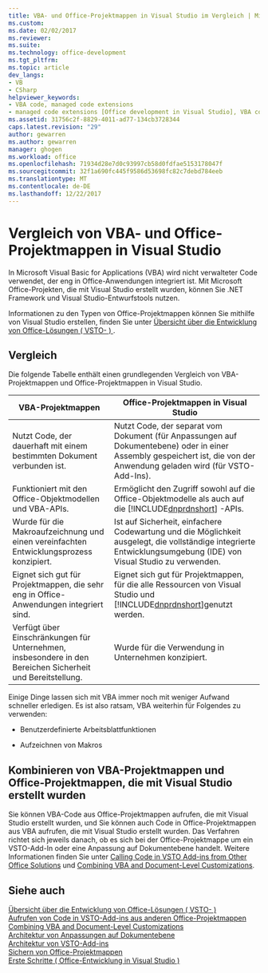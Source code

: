 ```yaml
---
title: VBA- und Office-Projektmappen in Visual Studio im Vergleich | Microsoft Docs
ms.custom: 
ms.date: 02/02/2017
ms.reviewer: 
ms.suite: 
ms.technology: office-development
ms.tgt_pltfrm: 
ms.topic: article
dev_langs:
- VB
- CSharp
helpviewer_keywords:
- VBA code, managed code extensions
- managed code extensions [Office development in Visual Studio], VBA compared to
ms.assetid: 31756c2f-8829-4011-ad77-134cb3728344
caps.latest.revision: "29"
author: gewarren
ms.author: gewarren
manager: ghogen
ms.workload: office
ms.openlocfilehash: 71934d28e7d0c93997cb58d0fdfae5153178047f
ms.sourcegitcommit: 32f1a690fc445f9586d53698fc82c7debd784eeb
ms.translationtype: MT
ms.contentlocale: de-DE
ms.lasthandoff: 12/22/2017
---
```

# <a name="vba-and-office-solutions-in-visual-studio-compared"></a>Vergleich von VBA- und Office-Projektmappen in Visual Studio
  In Microsoft Visual Basic for Applications (VBA) wird nicht verwalteter Code verwendet, der eng in Office-Anwendungen integriert ist. Mit Microsoft Office-Projekten, die mit Visual Studio erstellt wurden, können Sie .NET Framework und Visual Studio-Entwurfstools nutzen.  
  
 Informationen zu den Typen von Office-Projektmappen können Sie mithilfe von Visual Studio erstellen, finden Sie unter [Übersicht über die Entwicklung von Office-Lösungen &#40; VSTO- &#41; ](../vsto/office-solutions-development-overview-vsto.md).  
  
## <a name="comparison"></a>Vergleich  
 Die folgende Tabelle enthält einen grundlegenden Vergleich von VBA-Projektmappen und Office-Projektmappen in Visual Studio.  
  
|VBA-Projektmappen|Office-Projektmappen in Visual Studio|  
|-------------------|---------------------------------------|  
|Nutzt Code, der dauerhaft mit einem bestimmten Dokument verbunden ist.|Nutzt Code, der separat vom Dokument (für Anpassungen auf Dokumentebene) oder in einer Assembly gespeichert ist, die von der Anwendung geladen wird (für VSTO-Add-Ins).|  
|Funktioniert mit den Office-Objektmodellen und VBA-APIs.|Ermöglicht den Zugriff sowohl auf die Office-Objektmodelle als auch auf die [!INCLUDE[dnprdnshort](../sharepoint/includes/dnprdnshort-md.md)] -APIs.|  
|Wurde für die Makroaufzeichnung und einen vereinfachten Entwicklungsprozess konzipiert.|Ist auf Sicherheit, einfachere Codewartung und die Möglichkeit ausgelegt, die vollständige integrierte Entwicklungsumgebung (IDE) von Visual Studio zu verwenden.|  
|Eignet sich gut für Projektmappen, die sehr eng in Office-Anwendungen integriert sind.|Eignet sich gut für Projektmappen, für die alle Ressourcen von Visual Studio und [!INCLUDE[dnprdnshort](../sharepoint/includes/dnprdnshort-md.md)]genutzt werden.|  
|Verfügt über Einschränkungen für Unternehmen, insbesondere in den Bereichen Sicherheit und Bereitstellung.|Wurde für die Verwendung in Unternehmen konzipiert.|  
  
 Einige Dinge lassen sich mit VBA immer noch mit weniger Aufwand schneller erledigen. Es ist also ratsam, VBA weiterhin für Folgendes zu verwenden:  
  
-   Benutzerdefinierte Arbeitsblattfunktionen  
  
-   Aufzeichnen von Makros  
  
## <a name="combining-vba-solutions-and-office-solutions-created-by-using-visual-studio"></a>Kombinieren von VBA-Projektmappen und Office-Projektmappen, die mit Visual Studio erstellt wurden  
 Sie können VBA-Code aus Office-Projektmappen aufrufen, die mit Visual Studio erstellt wurden, und Sie können auch Code in Office-Projektmappen aus VBA aufrufen, die mit Visual Studio erstellt wurden. Das Verfahren richtet sich jeweils danach, ob es sich bei der Office-Projektmappe um ein VSTO-Add-In oder eine Anpassung auf Dokumentebene handelt. Weitere Informationen finden Sie unter [Calling Code in VSTO Add-ins from Other Office Solutions](../vsto/calling-code-in-vsto-add-ins-from-other-office-solutions.md) und [Combining VBA and Document-Level Customizations](../vsto/combining-vba-and-document-level-customizations.md).  
  
## <a name="see-also"></a>Siehe auch  
 [Übersicht über die Entwicklung von Office-Lösungen &#40; VSTO- &#41;](../vsto/office-solutions-development-overview-vsto.md)   
 [Aufrufen von Code in VSTO-Add-ins aus anderen Office-Projektmappen](../vsto/calling-code-in-vsto-add-ins-from-other-office-solutions.md)   
 [Combining VBA and Document-Level Customizations](../vsto/combining-vba-and-document-level-customizations.md)   
 [Architektur von Anpassungen auf Dokumentebene](../vsto/architecture-of-document-level-customizations.md)   
 [Architektur von VSTO-Add-ins](../vsto/architecture-of-vsto-add-ins.md)   
 [Sichern von Office-Projektmappen](../vsto/securing-office-solutions.md)   
 [Erste Schritte &#40; Office-Entwicklung in Visual Studio &#41;](../vsto/getting-started-office-development-in-visual-studio.md)  
  
  